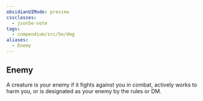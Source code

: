 ```yaml
---
obsidianUIMode: preview
cssclasses:
  - json5e-note
tags:
  - compendium/src/5e/dmg
aliases:
  - Enemy
---
```

## Enemy

A creature is your enemy if it fights against you in combat, actively works to harm you, or is designated as your enemy by the rules or DM.